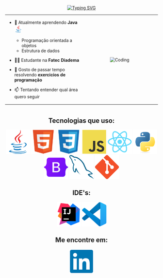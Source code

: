<h1 align="center"></h1>
<div align="center">
<a  href="https://git.io/typing-svg"><img src="https://readme-typing-svg.demolab.com?font=&size=22&duration=3000&pause=1000&color=F3D909&center=true&vCenter=true&random=true&width=700&lines=Nicole+Teixeira;Estudante+de+Desenvolvimento+de+Software" alt="Typing SVG" /></a>
</div>
<table align="center">
<tr border="solid">
<td width="50%" align="left">

  
- 🌱 Atualmente aprendendo **Java** <img src="https://github.com/devicons/devicon/blob/master/icons/java/java-original.svg" alt="Java" width="25">
  - Programação orientada a objetos
  - Estrutura de dados

- 🧑‍🎓 Estudante na **Fatec Diadema**

- 💬 Gosto de passar tempo resolvendo  **exercicíos de programação**

- 📫 Tentando entender qual área quero seguir


</td>
<td width="50%" align="center">

  <img align="center" alt="Coding" width="350" src="https://media4.giphy.com/media/v1.Y2lkPTc5MGI3NjExemo5YW1uZzJ4aHV4YXljenB1ZHlwZnhnN3RibG42dHVkdmJ1NGRsbSZlcD12MV9pbnRlcm5hbF9naWZfYnlfaWQmY3Q9cw/j5pY927wcV6Kiz44Na/giphy.gif">

  </td>
</tr>
</table>
<h1></h1>

<div align="center">
    <h2 align="center">Tecnologias que uso:</h2>
    <div align="center">
        <img src="https://github.com/devicons/devicon/blob/master/icons/java/java-original.svg" alt="Java" width="80">
        <img src="https://github.com/devicons/devicon/blob/master/icons/html5/html5-original.svg" alt="HTML" width="80">
        <img src="https://github.com/devicons/devicon/blob/master/icons/css3/css3-original.svg" alt="CSS" width="80">
        <img src="https://github.com/devicons/devicon/blob/master/icons/javascript/javascript-original.svg" alt="JavaScript" width="80">
        <img src="https://github.com/devicons/devicon/blob/master/icons/react/react-original.svg" alt="React" width="80">
        <img src="https://github.com/devicons/devicon/blob/master/icons/python/python-original.svg" alt="Python" width="80">
        <img src="https://github.com/devicons/devicon/blob/master/icons/bootstrap/bootstrap-original.svg" alt="Bootstrap" width="80">
        <img src="https://github.com/devicons/devicon/blob/master/icons/mysql/mysql-original.svg" alt="Mysql" width="80">
        <img src="https://github.com/devicons/devicon/blob/master/icons/git/git-original.svg" alt="Git" width="80">
    </div>
    <h2 align="center">IDE's:</h2>
    <div align="center">
        <img src="https://github.com/devicons/devicon/blob/master/icons/intellij/intellij-original.svg" alt="Intellij" width="80">
        <img src="https://github.com/devicons/devicon/blob/master/icons/vscode/vscode-original.svg" alt="VsCode" width="80">
    </div>
    <h2 align="center">Me encontre em:</h2>
    <div align="center">
        <a href="https://www.linkedin.com/in/nicole-teixeira-/"><img src="https://github.com/devicons/devicon/blob/master/icons/linkedin/linkedin-original.svg" alt="Intellij" width="80"></a>
    </div>
</div>

<!--
**txr-nicole/txr-nicole** is a ✨ _special_ ✨ repository because its `README.md` (this file) appears on your GitHub profile.

Here are some ideas to get you started:

- 🔭 I’m currently working on ...
- 🌱 I’m currently learning ...
- 👯 I’m looking to collaborate on ...
- 🤔 I’m looking for help with ...
- 💬 Ask me about ...
- 📫 How to reach me: ...
- 😄 Pronouns: ...
- ⚡ Fun fact: ...
-->
